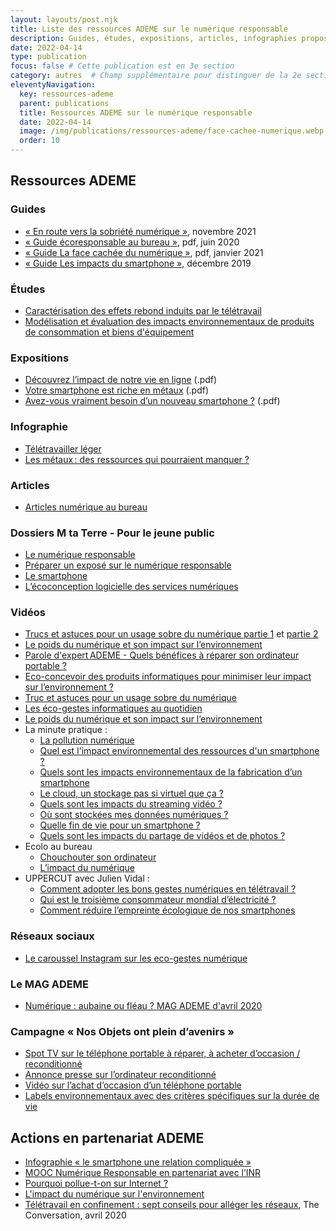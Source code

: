 ```yaml
---
layout: layouts/post.njk
title: Liste des ressources ADEME sur le numérique responsable
description: Guides, études, expositions, articles, infographies proposées par l'Ademe sur les impacts environnementaux du numérique et les moyens de les réduire.
date: 2022-04-14
type: publication
focus: false # Cette publication est en 3e section
category: autres  # Champ supplémentaire pour distinguer de la 2e section
eleventyNavigation:
  key: ressources-ademe
  parent: publications
  title: Ressources ADEME sur le numérique responsable
  date: 2022-04-14
  image: /img/publications/ressources-ademe/face-cachee-numerique.webp
  order: 10
---
```

<!-- image: /img/publications/ressources-ademe/face-cachee-numerique.webp -->

## Ressources ADEME

### Guides

- [« En route vers la sobriété numérique »](https://librairie.ademe.fr/consommer-autrement/5086-en-route-vers-la-sobriete-numerique-9791029718755.html), novembre 2021
-	[« Guide écoresponsable au bureau »](https://librairie.ademe.fr/cadic/174/guide-pratique-ecoresponsable-au-bureau.pdf?modal=false), pdf, juin 2020
-	[« Guide La face cachée du numérique »](https://librairie.ademe.fr/cadic/4932/guide-pratique-face-cachee-numerique.pdf?modal=false), pdf, janvier 2021
-	[« Guide Les impacts du smartphone »](https://www.ademe.fr/impacts-smartphone), décembre 2019

### Études

- [Caractérisation des effets rebond induits par le télétravail](https://www.ademe.fr/caracterisation-effets-rebond-induits-teletravail)
- [Modélisation et évaluation des impacts environnementaux de produits de consommation et biens d'équipement](https://www.ademe.fr/modelisation-evaluation-impacts-environnementaux-produits-consommation-biens-dequipement)

### Expositions

-	[Découvrez l’impact de notre vie en ligne](https://www.mtaterre.fr/sites/default/files/infographie-numerique-responsable-mtt.pdf) (.pdf)
-	[Votre smartphone est riche en métaux](https://ged.fne.asso.fr/silverpeas/LinkFile/Key/e6e8caca-4a59-4a08-a618-9e1f9c383668/Panneau_expo_FNE_PdL_metaux_smartphone_oct2017.pdf) (.pdf)
-	[Avez-vous vraiment besoin d’un nouveau smartphone ?](https://www.mtaterre.fr/sites/default/files/affiche-smartphone-synthese-gestes.pdf) (.pdf)

### Infographie

- [Télétravailler léger](https://librairie.ademe.fr/consommer-autrement/249-comment-teletravailler-leger-.html)
- [Les métaux : des ressources qui pourraient manquer ?](https://multimedia.ademe.fr/infographies/infographie-terres-rares-ademe/)

### Articles

-	[Articles numérique au bureau](https://particuliers.ademe.fr/au-bureau/numerique)

### Dossiers M ta Terre - Pour le jeune public

-	[Le numérique responsable](https://www.mtaterre.fr/dossiers/le-numerique-responsable)
-	[Préparer un exposé sur le numérique responsable](https://www.mtaterre.fr/le-numerique-responsable)
-	[Le smartphone](https://www.mtaterre.fr/dossiers/le-smartphone-pas-si-smart-pour-lenvironnement)
-	[L’écoconception logicielle des services numériques](https://www.mtaterre.fr/dossiers/lecoconception-logicielle-des-services-numeriques-cest-quoi)

### Vidéos

- [Trucs et astuces pour un usage sobre du numérique partie 1](https://www.youtube.com/watch?v=xZhq3gaoc8Y) et [partie 2](https://www.youtube.com/watch?v=wKs6L4MWl_8)
- [Le poids du numérique et son impact sur l’environnement](https://www.youtube.com/watch?v=o4_DLOuGToQ)
-	[Parole d'expert ADEME - Quels bénéfices à réparer son ordinateur portable ?](https://www.youtube.com/watch?v=ImQquyiEah0&list=PLIGbVmWpW-WxoN8Nvf43Cx3HpBfGvuz31&index=2)
-	[Eco-concevoir des produits informatiques pour minimiser leur impact sur l’environnement ?](https://www.youtube.com/watch?v=4LAFa-OMy7M)
-	[Truc et astuces pour un usage sobre du numérique](https://www.youtube.com/watch?v=wKs6L4MWl_8)
-	[Les éco-gestes informatiques au quotidien](https://www.youtube.com/watch?v=FXDfrciFNIY)
-	[Le poids du numérique et son impact sur l’environnement](https://www.youtube.com/watch?v=o4_DLOuGToQ)
-	La minute pratique :
    -	[La pollution numérique](https://www.youtube.com/watch?v=ii0c1twh-PE)
    - [Quel est l'impact environnemental des ressources d'un smartphone ?](https://www.youtube.com/watch?v=lbxvzYXDmFQ)
    - [Quels sont les impacts environnementaux de la fabrication d’un smartphone](https://www.youtube.com/watch?v=05uWBh_HZ4s)
    - [Le cloud, un stockage pas si virtuel que ça ?](https://www.youtube.com/watch?v=4gD4SBmhzyk)
    - [Quels sont les impacts du streaming vidéo ?](https://www.youtube.com/watch?v=DuOYFEJ4GW0)
    - [Où sont stockées mes données numériques ?](https://www.youtube.com/watch?v=yY3NBc8spMI)
    - [Quelle fin de vie pour un smartphone ?](https://www.youtube.com/watch?v=2RF1QNhaXio)
    - [Quels sont les impacts du partage de vidéos et de photos ?](https://www.youtube.com/watch?v=YbYr_icc13k)
-	Ecolo au bureau
    - [Chouchouter son ordinateur](https://www.youtube.com/watch?v=UkqY3Xbc0hQ)
    - [L’impact du numérique](https://www.youtube.com/watch?v=WV7An10k11Q)
-	UPPERCUT avec Julien Vidal :
    - [Comment adopter les bons gestes numériques en télétravail ?](https://www.youtube.com/watch?v=WPGD_s0Ae10)
    - [Qui est le troisième consommateur mondial d’électricité ?](https://www.youtube.com/watch?v=ti8wFw3WMuw&list=PLIGbVmWpW-WxXSnn_XJxSia9ajf8ehPDC&index=7)
    - [Comment réduire l’empreinte écologique de nos smartphones](https://www.youtube.com/watch?v=AD7ucQy9was)

### Réseaux sociaux

-	[Le caroussel Instagram sur les eco-gestes numérique](https://www.instagram.com/p/B_z__RSCm0y/)

### Le MAG ADEME

-	[Numérique : aubaine ou fléau ? MAG ADEME d'avril 2020](https://fr.calameo.com/read/00459949924503230a136)

### Campagne « Nos Objets ont plein d’avenirs »

-	[Spot TV sur le téléphone portable à réparer, à acheter d’occasion / reconditionné](https://www.youtube.com/watch?v=_NCDJCOaS6g)
-	[Annonce presse sur l’ordinateur reconditionné](https://longuevieauxobjets.gouv.fr/sites/ademe.fr/files/documents/210x297_AFFICHETTE_STANDARD_OCCASION.pdf )
-	[Vidéo sur l’achat d’occasion d’un téléphone portable](https://www.youtube.com/watch?time_continue=2&v=CWoPNQM9dyQ)
-	[Labels environnementaux avec des critères spécifiques sur la durée de vie](https://longuevieauxobjets.gouv.fr/acheter-durable/multimedia)

## Actions en partenariat ADEME

-	[Infographie « le smartphone une relation compliquée »](https://www.qqf.fr/infographie/52/smartphone)
-	[MOOC Numérique Responsable en partenariat avec l’INR](https://www.academie-nr.org/)
-	[Pourquoi pollue-t-on sur Internet ?](https://www.youtube.com/watch?v=hyziGePiG8U)
-	[L'impact du numérique sur l'environnement](https://www.youtube.com/watch?v=iEF_rFQBynw)
-	[Télétravail en confinement : sept conseils pour alléger les réseaux](https://theconversation.com/teletravail-en-confinement-sept-conseils-pour-alleger-les-reseaux-136570), The Conversation, avril 2020
